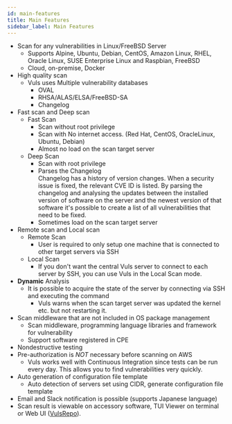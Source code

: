 ```yaml
---
id: main-features
title: Main Features
sidebar_label: Main Features
---
```


- Scan for any vulnerabilities in Linux/FreeBSD Server
    - Supports Alpine, Ubuntu, Debian, CentOS, Amazon Linux, RHEL, Oracle Linux, SUSE Enterprise Linux and Raspbian, FreeBSD
    - Cloud, on-premise, Docker
- High quality scan
    - Vuls uses Multiple vulnerability databases
        - OVAL
        - RHSA/ALAS/ELSA/FreeBSD-SA
        - Changelog
- Fast scan and Deep scan
    - Fast Scan
        - Scan without root privilege
        - Scan with No internet access. (Red Hat, CentOS, OracleLinux, Ubuntu, Debian)
        - Almost no load on the scan target server
    - Deep Scan
        - Scan with root privilege
        - Parses the Changelog  
            Changelog has a history of version changes. When a security issue is fixed, the relevant CVE ID is listed.
            By parsing the changelog and analysing the updates between the installed version of software on the server and the newest version of that software
            it's possible to create a list of all vulnerabilities that need to be fixed.
        - Sometimes load on the scan target server
- Remote scan and Local scan
    - Remote Scan
        - User is required to only setup one machine that is connected to other target servers via SSH
    - Local Scan 
        - If you don't want the central Vuls server to connect to each server by SSH, you can use Vuls in the Local Scan mode.
- **Dynamic** Analysis
    - It is possible to acquire the state of the server by connecting via SSH and executing the command
        - Vuls warns when the scan target server was updated the kernel etc. but not restarting it.
- Scan middleware that are not included in OS package management
    - Scan middleware, programming language libraries and framework for vulnerability
    - Support software registered in CPE
- Nondestructive testing
- Pre-authorization is *NOT* necessary before scanning on AWS
    - Vuls works well with Continuous Integration since tests can be run every day. This allows you to find vulnerabilities very quickly.
- Auto generation of configuration file template
    - Auto detection of servers set using CIDR, generate configuration file template
- Email and Slack notification is possible (supports Japanese language)
- Scan result is viewable on accessory software, TUI Viewer on terminal or Web UI ([VulsRepo](https://github.com/usiusi360/vulsrepo)).
